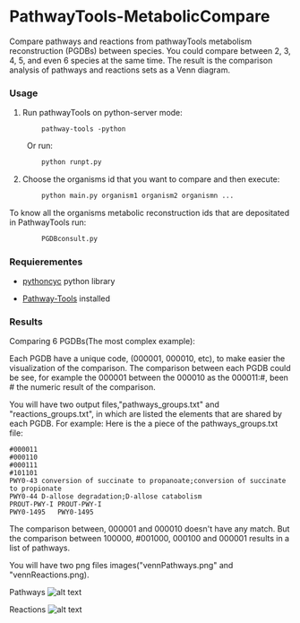 # PathwayTools-MetabolicCompare
Compare pathways and reactions from pathwayTools metabolism reconstruction (PGDBs) between species. You could compare between 2, 3, 4, 5, and even 6 species at the same time. The result is the comparison analysis of pathways and reactions sets as a Venn diagram.

### Usage
1) Run pathwayTools on python-server mode:
```
        pathway-tools -python
```
&nbsp; &nbsp; &nbsp; &nbsp; Or run:

```python
        python runpt.py
```

2) Choose the organisms id that you want to compare and then execute:
```python
        python main.py organism1 organism2 organismn ...
```
  To know all the organisms metabolic reconstruction ids that are depositated in PathwayTools run:
```python
        PGDBconsult.py
```
### Requierementes
* [pythoncyc](https://github.com/latendre/PythonCyc) python library

* [Pathway-Tools](http://bioinformatics.ai.sri.com/ptools/installation-guide/released/index.html) installed

### Results

Comparing 6 PGDBs(The most complex example):

Each PGDB have a unique code, (000001, 000010, etc), to make easier the visualization of the comparison.
The comparison between each PGDB could be see, for example the 000001 between the 000010 as the 000011:#,  been # the numeric result of the comparison.

You will have two output files,"pathways_groups.txt" and "reactions_groups.txt", in which are listed the elements that are shared by each PGDB.
For example:
Here is the a piece of the pathways_groups.txt file:
```
#000011
#000110
#000111
#101101
PWY0-43	conversion of succinate to propanoate;conversion of succinate to propionate
PWY0-44	D-allose degradation;D-allose catabolism
PROUT-PWY-I	PROUT-PWY-I
PWY0-1495	PWY0-1495
```
The comparison between, 000001 and 000010 doesn't have any match.
But the comparison between 100000, #001000, 000100 and 000001 results in a list of pathways.

You will have two png files images("vennPathways.png" and "vennReactions.png).

Pathways
![alt text](https://github.com/AgustinPardo/PathwayTools-MetabolicCompare/blob/master/vennPathways.png)

Reactions
![alt text](https://github.com/AgustinPardo/PathwayTools-MetabolicCompare/blob/master/vennReactions.png)
